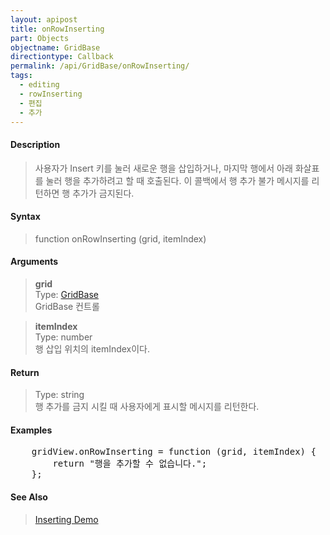 ```yaml
---
layout: apipost
title: onRowInserting
part: Objects
objectname: GridBase
directiontype: Callback
permalink: /api/GridBase/onRowInserting/
tags:
  - editing
  - rowInserting
  - 편집
  - 추가
---
```



#### Description

> 사용자가 Insert 키를 눌러 새로운 행을 삽입하거나, 마지막 행에서 아래 화살표를 눌러 행을 추가하려고 할 때 호출된다. 이 콜백에서 행 추가 불가 메시지를 리턴하면 행 추가가 금지된다.  

#### Syntax

> function onRowInserting (grid, itemIndex)  

#### Arguments

> **grid**  
> Type: [GridBase](/api/GridBase/)  
> GridBase 컨트롤  

> **itemIndex**  
> Type: number  
> 행 삽입 위치의 itemIndex이다. 

#### Return

> Type: string  
> 행 추가를 금지 시킬 때 사용자에게 표시할 메시지를 리턴한다.   

#### Examples 

<pre class="prettyprint">
    gridView.onRowInserting = function (grid, itemIndex) {
        return "행을 추가할 수 없습니다.";
    };
</pre>

#### See Also
> [Inserting Demo](http://demo.realgrid.com/Demo/Inserting)